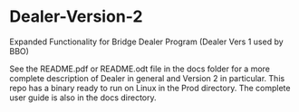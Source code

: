 # Dealer-Version-2
Expanded Functionality for Bridge Dealer Program (Dealer Vers 1 used by BBO)

See the README.pdf or README.odt file in the docs folder for a more complete description 
of Dealer in general and Version 2 in particular.
This repo has a binary ready to run on Linux in the Prod directory.
The complete user guide is also in the docs directory.
